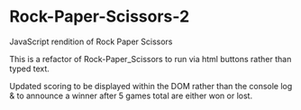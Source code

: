 # Rock-Paper-Scissors-2
JavaScript rendition of Rock Paper Scissors

This is a refactor of Rock-Paper_Scissors to run via html buttons rather than typed text. 

Updated scoring to be displayed within the DOM rather than the console log & to announce a winner after 5 games total are either won or lost.
